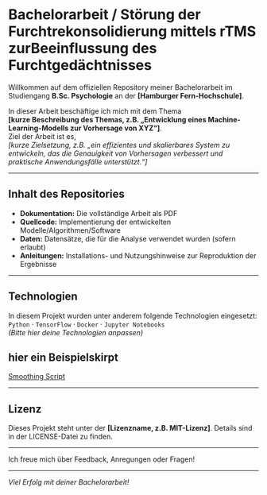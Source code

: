 # Bachelorarbeit /  Störung der Furchtrekonsolidierung mittels rTMS zurBeeinflussung des Furchtgedächtnisses

Willkommen auf dem offiziellen Repository meiner Bachelorarbeit im Studiengang **B.Sc. Psychologie** an der **[Hamburger Fern-Hochschule]**.

In dieser Arbeit beschäftige ich mich mit dem Thema  
**[kurze Beschreibung des Themas, z.B. „Entwicklung eines Machine-Learning-Modells zur Vorhersage von XYZ“]**.  
Ziel der Arbeit ist es,  
*[kurze Zielsetzung, z.B. „ein effizientes und skalierbares System zu entwickeln, das die Genauigkeit von Vorhersagen verbessert und praktische Anwendungsfälle unterstützt.“]*

---

## Inhalt des Repositories

- **Dokumentation:** Die vollständige Arbeit als PDF  
- **Quellcode:** Implementierung der entwickelten Modelle/Algorithmen/Software  
- **Daten:** Datensätze, die für die Analyse verwendet wurden (sofern erlaubt)  
- **Anleitungen:** Installations- und Nutzungshinweise zur Reproduktion der Ergebnisse  

---

## Technologien

In diesem Projekt wurden unter anderem folgende Technologien eingesetzt:  
`Python` · `TensorFlow` · `Docker` · `Jupyter Notebooks`  
*(Bitte hier deine Technologien anpassen)*



## hier ein Beispielskirpt

[Smoothing Script](03%20-%20Postprocessing/smoothing_scriptneu.m)




---

## Lizenz

Dieses Projekt steht unter der **[Lizenzname, z.B. MIT-Lizenz]**. Details sind in der LICENSE-Datei zu finden.

---

Ich freue mich über Feedback, Anregungen oder Fragen!

---

*Viel Erfolg mit deiner Bachelorarbeit!*  
